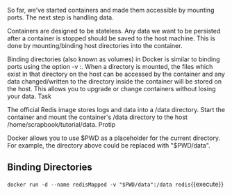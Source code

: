 

So far, we've started containers and made them accessible by mounting ports. The next step is handling data.

Containers are designed to be stateless. Any data we want to be persisted after a container is stopped should be saved to the host machine. This is done by mounting/binding host directories into the container.

Binding directories (also known as volumes) in Docker is similar to binding ports using the option -v <host-dir>:<container-dir>. When a directory is mounted, the files which exist in that directory on the host can be accessed by the container and any data changed/written to the directory inside the container will be stored on the host. This allows you to upgrade or change containers without losing your data.
Task

The official Redis image stores logs and data into a /data directory. Start the container and mount the container's /data directory to the host /home/scrapbook/tutorial/data.
Protip

Docker allows you to use $PWD as a placeholder for the current directory. For example, the directory above could be replaced with "$PWD/data".

## Binding Directories

`docker run -d --name redisMapped -v "$PWD/data":/data redis`{{execute}}